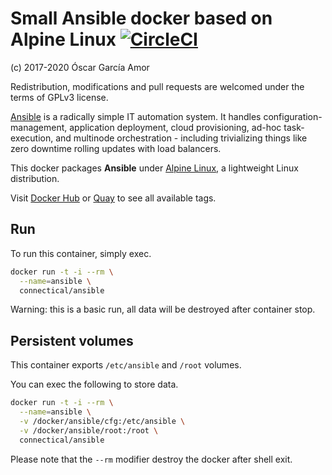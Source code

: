 # Small Ansible docker based on Alpine Linux [![CircleCI](https://circleci.com/gh/ogarcia/docker-ansible.svg?style=svg)](https://circleci.com/gh/ogarcia/docker-ansible)

(c) 2017-2020 Óscar García Amor

Redistribution, modifications and pull requests are welcomed under the terms
of GPLv3 license.

[Ansible][1] is a radically simple IT automation system. It handles
configuration-management, application deployment, cloud provisioning, ad-hoc
task-execution, and multinode orchestration - including trivializing things
like zero downtime rolling updates with load balancers.

This docker packages **Ansible** under [Alpine Linux][2], a lightweight
Linux distribution.

Visit [Docker Hub][3] or [Quay][4] to see all available tags.

[1]: https://ansible.com/
[2]: https://alpinelinux.org/
[3]: https://hub.docker.com/r/connectical/ansible/
[4]: https://quay.io/repository/connectical/ansible/

## Run

To run this container, simply exec.

```sh
docker run -t -i --rm \
  --name=ansible \
  connectical/ansible
```

Warning: this is a basic run, all data will be destroyed after container
stop.

## Persistent volumes

This container exports `/etc/ansible` and `/root` volumes.

You can exec the following to store data.

```sh
docker run -t -i --rm \
  --name=ansible \
  -v /docker/ansible/cfg:/etc/ansible \
  -v /docker/ansible/root:/root \
  connectical/ansible
```

Please note that the `--rm` modifier destroy the docker after shell exit.
